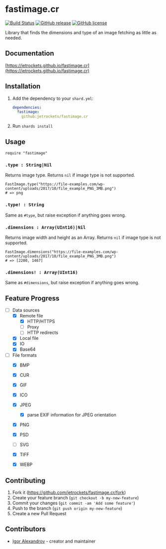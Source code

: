 # fastimage.cr

[![Build Status](https://travis-ci.org/jetrockets/fastimage.cr.svg?branch=master)](https://travis-ci.org/jetrockets/fastimage.cr)
[![GitHub release](https://img.shields.io/github/release/jetrockets/fastimage.cr.svg)](https://GitHub.com/jetrockets/fastimage.cr/releases/)
[![GitHub license](https://img.shields.io/github/license/jetrockets/fastimage.cr)](https://github.com/jetrockets/fastimage.cr/blob/master/LICENSE)

Library that finds the dimensions and type of an image fetching as little as needed.

## Documentation

[https://jetrockets.github.io/fastimage.cr](https://jetrockets.github.io/fastimage.cr)

## Installation

1. Add the dependency to your `shard.yml`:

   ```yaml
   dependencies:
     fastimage:
       github:jetrockets/fastimage.cr
   ```

2. Run `shards install`

## Usage

```crystal
require "fastimage"
```

### `.type : String|Nil`

Returns image type. Returns `nil` if image type is not supported.

```crystal
FastImage.type("https://file-examples.com/wp-content/uploads/2017/10/file_example_PNG_3MB.png")
# => png
```

### `.type! : String`

Same as `#type`, but raise exception if anything goes wrong.

### `.dimensions : Array(UInt16)|Nil`

Returns image width and height as an Array. Returns `nil` if image type is not supported.

```crystal
FastImage.dimensions("https://file-examples.com/wp-content/uploads/2017/10/file_example_PNG_3MB.png")
# => [2200, 1467]
```

### `.dimensions! : Array(UInt16)`

Same as `#dimensions`, but raise exception if anything goes wrong.

## Feature Progress

- [ ] Data sources
  - [X] Remote file
    - [X] HTTP/HTTPS
    - [ ] Proxy
    - [ ] HTTP redirects
  - [X] Local file
  - [X] IO
  - [X] Base64
- [ ] File formats
  - [X] BMP
  - [X] CUR
  - [X] GIF
  - [X] ICO
  - [X] JPEG
    - [X] parse EXIF information for JPEG orientation
  - [X] PNG
  - [X] PSD
  - [ ] SVG
  - [X] TIFF
  - [X] WEBP


## Contributing

1. Fork it (<https://github.com/jetrockets/fastimage.cr/fork>)
2. Create your feature branch (`git checkout -b my-new-feature`)
3. Commit your changes (`git commit -am 'Add some feature'`)
4. Push to the branch (`git push origin my-new-feature`)
5. Create a new Pull Request

## Contributors

- [Igor Alexandrov](https://github.com/igor-alexandrov) - creator and maintainer
